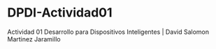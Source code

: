 # DPDI-Actividad01
 Actividad 01 Desarrollo para Dispositivos Inteligentes | David Salomon Martinez Jaramillo
